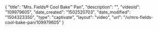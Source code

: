 {
    "title": "Mrs. Fields&reg; Cool Bake&trade; Pan",
    "description": "",
    "videoid": "109979605",
    "date_created": "1502520703",
    "date_modified": "1504323350",
    "type": "captivate",
    "layout": "video",
    "url": "\/v\/mrs-fields-cool-bake-pan\/109979605"
}